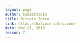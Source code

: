 ```yaml
---
layout: page
author: 6102bitcoin
title: Bitcoin Intro
link: https://bitcoin-intro.com/
date: Nov 21, 2019
lesson: 7
---
```

